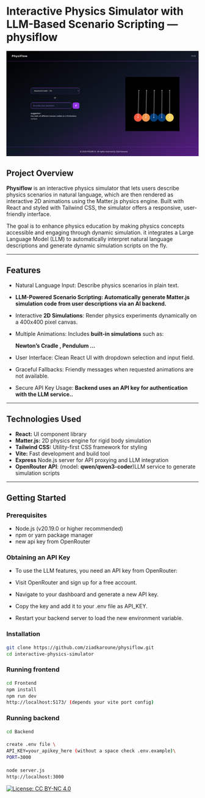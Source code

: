 # Interactive Physics Simulator with LLM-Based Scenario Scripting — **physiflow**
![Physics Simulation](./images/physics-simulation.png)
## Project Overview

**Physiflow** is an interactive physics simulator that lets users describe physics scenarios in natural language, which are then rendered as interactive 2D animations using the Matter.js physics engine. Built with React and styled with Tailwind CSS, the simulator offers a responsive, user-friendly interface.

The goal is to enhance physics education by making physics concepts accessible and engaging through dynamic simulation. it integrates a Large Language Model (LLM) to automatically interpret natural language descriptions and generate dynamic simulation scripts on the fly.

---

## Features

- Natural Language Input: Describe physics scenarios in plain text.

- **LLM-Powered Scenario Scripting: Automatically generate Matter.js simulation code from user descriptions via an AI backend.**

- Interactive **2D Simulations**: Render physics experiments dynamically on a 400x400 pixel canvas.

- Multiple Animations: Includes **built-in simulations** such as:

     **Newton’s Cradle , Pendulum ...**

- User Interface: Clean React UI with dropdown selection and input field.

- Graceful Fallbacks: Friendly messages when requested animations are not available.

- Secure API Key Usage: **Backend uses an API key for authentication with the LLM service..**

---

## Technologies Used

- **React:** UI component library
- **Matter.js:** 2D physics engine for rigid body simulation
- **Tailwind CSS:** Utility-first CSS framework for styling
- **Vite:** Fast development and build tool
- **Express** Node.js server for API proxying and LLM integration
- **OpenRouter API**: (model: **qwen/qwen3-coder**)LLM service to generate simulation scripts
---

## Getting Started

### Prerequisites

- Node.js (v20.19.0 or higher recommended)
- npm or yarn package manager
- new api key from OpenRouter 

### Obtaining an API Key
- To use the LLM features, you need an API key from OpenRouter:

- Visit OpenRouter and sign up for a free account.

- Navigate to your dashboard and generate a new API key.

- Copy the key and add it to your .env file as API_KEY.

- Restart your backend server to load the new environment variable.

### Installation

```bash
git clone https://github.com/ziadkaroune/physiflow.git
cd interactive-physics-simulator
```

### Running frontend
```bash
cd Frontend
npm install
npm run dev
http://localhost:5173/ (depends your vite port config)
```
### Running backend
```bash
cd Backend

create .env file \
API_KEY=your_apikey_here (without a space check .env.example)\
PORT=3000

node server.js
http://localhost:3000 
```

[![License: CC BY-NC 4.0](https://img.shields.io/badge/License-CC%20BY--NC%204.0-lightgrey.svg)](https://creativecommons.org/licenses/by-nc/4.0/)